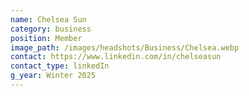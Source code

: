 ```yaml
---
name: Chelsea Sun
category: business
position: Member
image_path: /images/headshots/Business/Chelsea.webp
contact: https://www.linkedin.com/in/chelseasun
contact_type: linkedIn
g_year: Winter 2025
---
```

